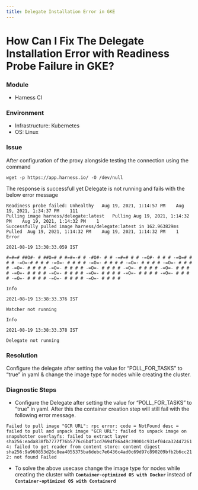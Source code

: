 ```yaml
---
title: Delegate Installation Error in GKE
---
```


# How Can I Fix The Delegate Installation Error with Readiness Probe Failure in GKE?

### Module

- Harness CI

### Environment

- Infrastructure: Kubernetes
- OS: Linux

### Issue

After configuration of the proxy alongside testing the connection using the command

```
wget -p https://app.harness.io/ -O /dev/null
```

The response is successfull yet Delegate is not running and fails with the below error message

```
Readiness probe failed:	Unhealthy	Aug 19, 2021, 1:14:57 PM	Aug 19, 2021, 1:34:37 PM	111	
Pulling image harness/delegate:latest	Pulling	Aug 19, 2021, 1:14:32 PM	Aug 19, 2021, 1:14:32 PM	1	
Successfully pulled image harness/delegate:latest in 162.963829ms	Pulled	Aug 19, 2021, 1:14:32 PM	Aug 19, 2021, 1:14:32 PM	1	
Error

2021-08-19 13:38:33.059 IST

#=#=# ##O#- # ##O=# # #=#=-# # -#O#- # # -=#=# # # -=O#- # # # -=O=# # # # -=O=-# # # # -=O=- # # # # -=O=- # # # # -=O=- # # # # -=O=- # # # # -=O=- # # # # -=O=- # # # # -=O=- # # # # -=O=- # # # # -=O=- # # # # -=O=- # # # # -=O=- # # # # -=O=- # # # # -=O=- # # # # -=O=- # # # # -=O=- # # # # -=O=- # # # # -=O=- # # # #

Info

2021-08-19 13:38:33.376 IST

Watcher not running

Info

2021-08-19 13:38:33.378 IST

Delegate not running
```

### Resolution

Configure the delegate after setting the value for “POLL_FOR_TASKS” to “true” in yaml & change the image type for nodes while creating the cluster.

### Diagnostic Steps

- Configure the Delegate after setting the value for “POLL_FOR_TASKS” to “true” in yaml. After this the container creation step will still fail with the following error message.

`Failed to pull image "GCR URL": rpc error: code = NotFound desc = failed to pull and unpack image "GCR URL": failed to unpack image on snapshotter overlayfs: failed to extract layer sha256:eada838fb7777f76b5776c6b4f1cd7694f86a49c39001c931ef04ca324472614: failed to get reader from content store: content digest sha256:9a960853d26c8ea4055375ba6debc7e6436c4ad0c69d97c890209bfb2b6cc212: not found Failed`

- To solve the above usecase change the image type for nodes while creating the cluster with **`Container-optimized OS with Docker`** instead of **`Container-optimized OS with Containerd`**